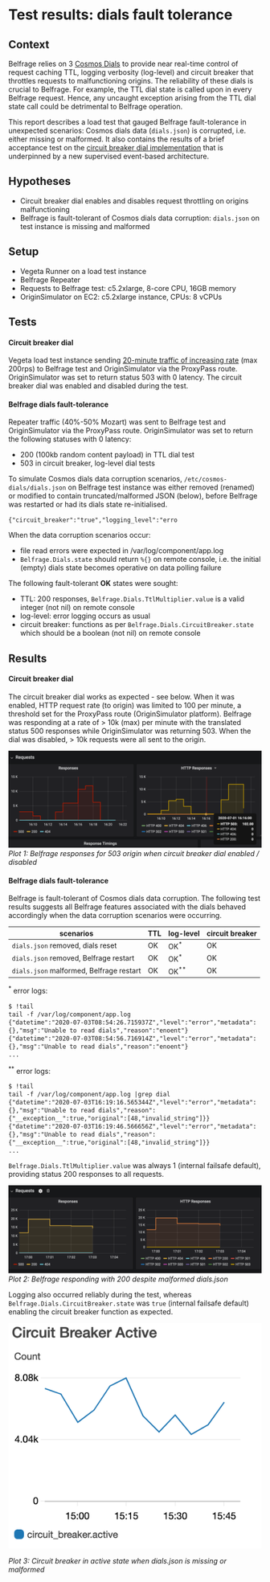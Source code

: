 # Test results: dials fault tolerance

## Context
Belfrage relies on 3 [Cosmos Dials](https://confluence.dev.bbc.co.uk/display/platform/Developing+with+Dials) to provide near real-time control of request caching TTL, logging verbosity (log-level) and circuit breaker that throttles requests to malfunctioning origins. The reliability of these dials is crucial to Belfrage. For example, the TTL dial state is called upon in every Belfrage request. Hence, any uncaught exception arising from the TTL dial state call could be detrimental to Belfrage operation.

This report describes a load test that gauged Belfrage fault-tolerance in unexpected scenarios: Cosmos dials data (`dials.json`) is corrupted, i.e. either missing or malformed. It also contains the results of a brief acceptance test on the [circuit breaker dial implementation](https://github.com/bbc/belfrage/pull/463) that is underpinned by a new supervised event-based architecture.

## Hypotheses

- Circuit breaker dial enables and disables request throttling on origins malfunctioning 
- Belfrage is fault-tolerant of Cosmos dials data corruption: `dials.json` on test instance is missing and malformed

## Setup

- Vegeta Runner on a load test instance
- Belfrage Repeater
- Requests to Belfrage test: c5.2xlarge, 8-core CPU, 16GB memory
- OriginSimulator on EC2: c5.2xlarge instance, CPUs: 8 vCPUs

## Tests

#### Circuit breaker dial

Vegeta load test instance sending [20-minute traffic of increasing rate](https://github.com/bbc/belfrage-wrk2-loadtest/blob/master/trigger/recipes/vegeta-300s-200rps.json) (max 200rps) to Belfrage test and OriginSimulator via the ProxyPass route. OriginSimulator was set to return status 503 with 0 latency. The circuit breaker dial was enabled and disabled during the test.

#### Belfrage dials fault-tolerance

Repeater traffic (40%-50% Mozart) was sent to Belfrage test and OriginSimulator via the ProxyPass route. OriginSimulator was set to return the following statuses with 0 latency:

- 200 (100kb random content payload) in TTL dial test
- 503 in circuit breaker, log-level dial tests

To simulate Cosmos dials data corruption scenarios, `/etc/cosmos-dials/dials.json` on Belfrage test instance was either removed (renamed) or modified to contain truncated/malformed JSON (below), before Belfrage was restarted or had its dials state re-initialised. 

```
{"circuit_breaker":"true","logging_level":"erro
```

When the data corruption scenarios occur:

- file read errors were expected in /var/log/component/app.log
- `Belfrage.Dials.state` should return `%{}` on remote console, i.e. the initial (empty) dials state becomes operative on data polling failure

The following fault-tolerant **OK** states were sought:

- TTL: 200 responses, `Belfrage.Dials.TtlMultiplier.value` is a valid integer (not nil) on remote console
- log-level: error logging occurs as usual
- circuit breaker: functions as per `Belfrage.Dials.CircuitBreaker.state` which should be a boolean (not nil) on remote console

## Results

#### Circuit breaker dial

The circuit breaker dial works as expected - see below. When it was enabled, HTTP request rate (to origin) was limited to 100 per minute, a threshold set for the ProxyPass route (OriginSimulator platform). Belfrage was responding at a rate of > 10k (max) per minute with the translated status 500 responses while OriginSimulator was returning 503. When the dial was disabled, > 10k requests were all sent to the origin.

![plot](img/2020-07-06-dials-fault-tolerance/circuit_breaker_enabled_disabled.png)
*Plot 1: Belfrage responses for 503 origin when circuit breaker dial enabled / disabled*

#### Belfrage dials fault-tolerance

Belfrage is fault-tolerant of Cosmos dials data corruption. The following test results suggests all Belfrage features associated with the dials behaved accordingly when the data corruption scenarios were occurring. 

| scenarios | TTL |  log-level  | circuit breaker |
|-----------|-----|-------------|-----------------|
| `dials.json` removed, dials reset | OK | OK<sup>*</sup> | OK |
| `dials.json` removed, Belfrage restart | OK | OK<sup>*</sup> | OK |
| `dials.json` malformed, Belfrage restart | OK | OK<sup>**</sup> | OK |

<sup>*</sup> error logs:
```
$ !tail
tail -f /var/log/component/app.log 
{"datetime":"2020-07-03T08:54:26.715937Z","level":"error","metadata":{},"msg":"Unable to read dials","reason":"enoent"}
{"datetime":"2020-07-03T08:54:56.716914Z","level":"error","metadata":{},"msg":"Unable to read dials","reason":"enoent"}
...
```

<sup>**</sup> error logs:
```
$ !tail
tail -f /var/log/component/app.log |grep dial
{"datetime":"2020-07-03T16:19:16.565344Z","level":"error","metadata":{},"msg":"Unable to read dials","reason":{"__exception__":true,"original":[48,"invalid_string"]}}
{"datetime":"2020-07-03T16:19:46.566656Z","level":"error","metadata":{},"msg":"Unable to read dials","reason":{"__exception__":true,"original":[48,"invalid_string"]}}
...
```

`Belfrage.Dials.TtlMultiplier.value` was always 1 (internal failsafe default), providing status 200 responses to all requests.

![plot](img/2020-07-06-dials-fault-tolerance/200_responses_malformed_dials_data.png)
*Plot 2: Belfrage responding with 200 despite malformed dials.json*

Logging also occurred reliably during the test, whereas `Belfrage.Dials.CircuitBreaker.state` was `true` (internal failsafe default) enabling the circuit breaker function as expected.

![plot](img/2020-07-06-dials-fault-tolerance/circuit_breaker_active.png)

*Plot 3: Circuit breaker in active state when dials.json is missing or malformed*